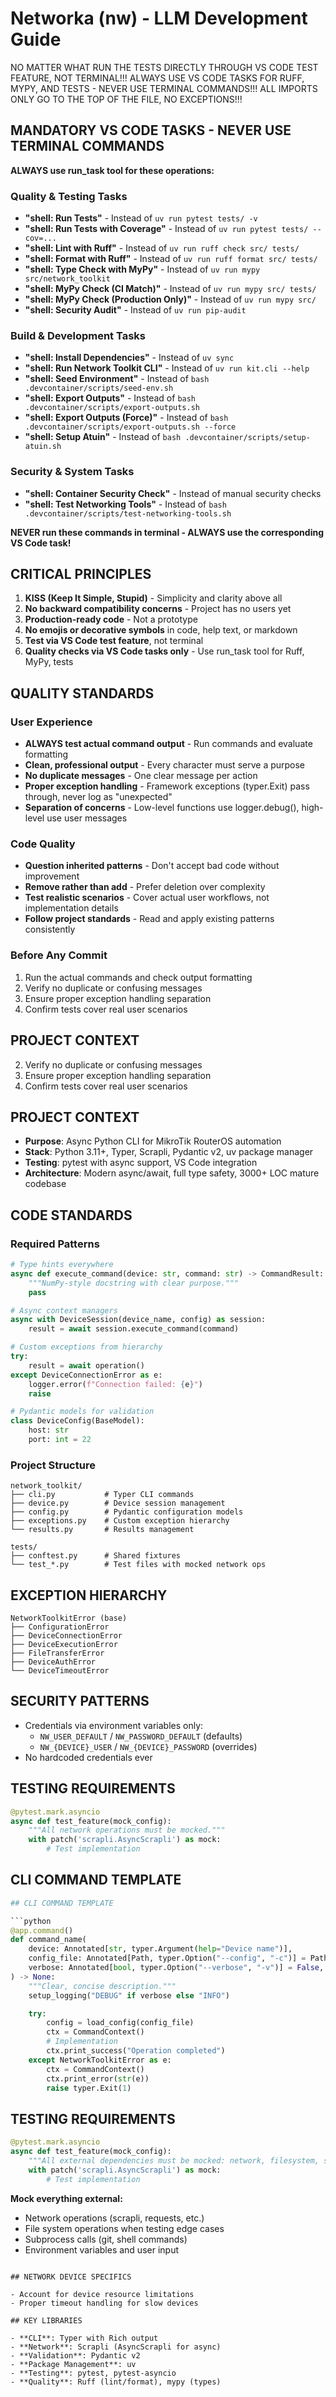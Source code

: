 # Networka (nw) - LLM Development Guide

NO MATTER WHAT RUN THE TESTS DIRECTLY THROUGH VS CODE TEST FEATURE, NOT TERMINAL!!!
ALWAYS USE VS CODE TASKS FOR RUFF, MYPY, AND TESTS - NEVER USE TERMINAL COMMANDS!!!
ALL IMPORTS ONLY GO TO THE TOP OF THE FILE, NO EXCEPTIONS!!!

## MANDATORY VS CODE TASKS - NEVER USE TERMINAL COMMANDS

**ALWAYS use run_task tool for these operations:**

### Quality & Testing Tasks

- **"shell: Run Tests"** - Instead of `uv run pytest tests/ -v`
- **"shell: Run Tests with Coverage"** - Instead of `uv run pytest tests/ --cov=...`
- **"shell: Lint with Ruff"** - Instead of `uv run ruff check src/ tests/`
- **"shell: Format with Ruff"** - Instead of `uv run ruff format src/ tests/`
- **"shell: Type Check with MyPy"** - Instead of `uv run mypy src/network_toolkit`
- **"shell: MyPy Check (CI Match)"** - Instead of `uv run mypy src/ tests/`
- **"shell: MyPy Check (Production Only)"** - Instead of `uv run mypy src/`
- **"shell: Security Audit"** - Instead of `uv run pip-audit`

### Build & Development Tasks

- **"shell: Install Dependencies"** - Instead of `uv sync`
- **"shell: Run Network Toolkit CLI"** - Instead of `uv run kit.cli --help`
- **"shell: Seed Environment"** - Instead of `bash .devcontainer/scripts/seed-env.sh`
- **"shell: Export Outputs"** - Instead of `bash .devcontainer/scripts/export-outputs.sh`
- **"shell: Export Outputs (Force)"** - Instead of `bash .devcontainer/scripts/export-outputs.sh --force`
- **"shell: Setup Atuin"** - Instead of `bash .devcontainer/scripts/setup-atuin.sh`

### Security & System Tasks

- **"shell: Container Security Check"** - Instead of manual security checks
- **"shell: Test Networking Tools"** - Instead of `bash .devcontainer/scripts/test-networking-tools.sh`

**NEVER run these commands in terminal - ALWAYS use the corresponding VS Code task!**

## CRITICAL PRINCIPLES

1. **KISS (Keep It Simple, Stupid)** - Simplicity and clarity above all
2. **No backward compatibility concerns** - Project has no users yet
3. **Production-ready code** - Not a prototype
4. **No emojis or decorative symbols** in code, help text, or markdown
5. **Test via VS Code test feature**, not terminal
6. **Quality checks via VS Code tasks only** - Use run_task tool for Ruff, MyPy, tests

## QUALITY STANDARDS

### User Experience

- **ALWAYS test actual command output** - Run commands and evaluate formatting
- **Clean, professional output** - Every character must serve a purpose
- **No duplicate messages** - One clear message per action
- **Proper exception handling** - Framework exceptions (typer.Exit) pass through, never log as "unexpected"
- **Separation of concerns** - Low-level functions use logger.debug(), high-level use user messages

### Code Quality

- **Question inherited patterns** - Don't accept bad code without improvement
- **Remove rather than add** - Prefer deletion over complexity
- **Test realistic scenarios** - Cover actual user workflows, not implementation details
- **Follow project standards** - Read and apply existing patterns consistently

### Before Any Commit

1. Run the actual commands and check output formatting
2. Verify no duplicate or confusing messages
3. Ensure proper exception handling separation
4. Confirm tests cover real user scenarios

## PROJECT CONTEXT

2. Verify no duplicate or confusing messages
3. Ensure proper exception handling separation
4. Confirm tests cover real user scenarios

## PROJECT CONTEXT

- **Purpose**: Async Python CLI for MikroTik RouterOS automation
- **Stack**: Python 3.11+, Typer, Scrapli, Pydantic v2, uv package manager
- **Testing**: pytest with async support, VS Code integration
- **Architecture**: Modern async/await, full type safety, 3000+ LOC mature codebase

## CODE STANDARDS

### Required Patterns

```python
# Type hints everywhere
async def execute_command(device: str, command: str) -> CommandResult:
    """NumPy-style docstring with clear purpose."""
    pass

# Async context managers
async with DeviceSession(device_name, config) as session:
    result = await session.execute_command(command)

# Custom exceptions from hierarchy
try:
    result = await operation()
except DeviceConnectionError as e:
    logger.error(f"Connection failed: {e}")
    raise

# Pydantic models for validation
class DeviceConfig(BaseModel):
    host: str
    port: int = 22
```

### Project Structure

```
network_toolkit/
├── cli.py           # Typer CLI commands
├── device.py        # Device session management
├── config.py        # Pydantic configuration models
├── exceptions.py    # Custom exception hierarchy
└── results.py       # Results management

tests/
├── conftest.py      # Shared fixtures
└── test_*.py        # Test files with mocked network ops
```

## EXCEPTION HIERARCHY

```
NetworkToolkitError (base)
├── ConfigurationError
├── DeviceConnectionError
├── DeviceExecutionError
├── FileTransferError
├── DeviceAuthError
└── DeviceTimeoutError
```

## SECURITY PATTERNS

- Credentials via environment variables only:
  - `NW_USER_DEFAULT` / `NW_PASSWORD_DEFAULT` (defaults)
  - `NW_{DEVICE}_USER` / `NW_{DEVICE}_PASSWORD` (overrides)
- No hardcoded credentials ever

## TESTING REQUIREMENTS

```python
@pytest.mark.asyncio
async def test_feature(mock_config):
    """All network operations must be mocked."""
    with patch('scrapli.AsyncScrapli') as mock:
        # Test implementation
```

## CLI COMMAND TEMPLATE

````python
## CLI COMMAND TEMPLATE

```python
@app.command()
def command_name(
    device: Annotated[str, typer.Argument(help="Device name")],
    config_file: Annotated[Path, typer.Option("--config", "-c")] = Path("devices.yml"),
    verbose: Annotated[bool, typer.Option("--verbose", "-v")] = False,
) -> None:
    """Clear, concise description."""
    setup_logging("DEBUG" if verbose else "INFO")

    try:
        config = load_config(config_file)
        ctx = CommandContext()
        # Implementation
        ctx.print_success("Operation completed")
    except NetworkToolkitError as e:
        ctx = CommandContext()
        ctx.print_error(str(e))
        raise typer.Exit(1)
````

## TESTING REQUIREMENTS

```python
@pytest.mark.asyncio
async def test_feature(mock_config):
    """All external dependencies must be mocked: network, filesystem, subprocess."""
    with patch('scrapli.AsyncScrapli') as mock:
        # Test implementation
```

**Mock everything external:**

- Network operations (scrapli, requests, etc.)
- File system operations when testing edge cases
- Subprocess calls (git, shell commands)
- Environment variables and user input

```

## NETWORK DEVICE SPECIFICS

- Account for device resource limitations
- Proper timeout handling for slow devices

## KEY LIBRARIES

- **CLI**: Typer with Rich output
- **Network**: Scrapli (AsyncScrapli for async)
- **Validation**: Pydantic v2
- **Package Management**: uv
- **Testing**: pytest, pytest-asyncio
- **Quality**: Ruff (lint/format), mypy (types)
```

